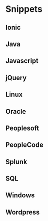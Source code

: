 # Snippets
## Ionic
## Java
## Javascript
## jQuery
## Linux
## Oracle
## Peoplesoft
## PeopleCode
## Splunk
## SQL
## Windows
## Wordpress
